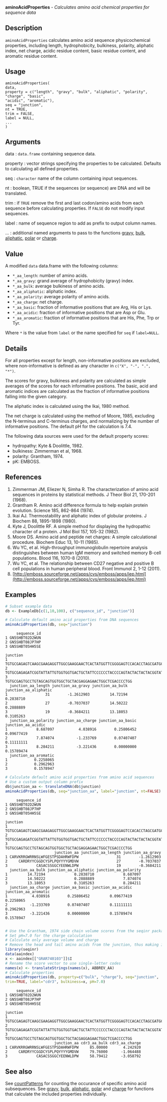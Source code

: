 **aminoAcidProperties** - *Calculates amino acid chemical properties for sequence data*

Description
--------------------

`aminoAcidProperties` calculates amino acid sequence physicochemical properties, including
length, hydrophobicity, bulkiness, polarity, aliphatic index, net charge, acidic residue
content, basic residue content, and aromatic residue content.


Usage
--------------------
```
aminoAcidProperties(
data,
property = c("length", "gravy", "bulk", "aliphatic", "polarity", "charge", "basic",
"acidic", "aromatic"),
seq = "junction",
nt = TRUE,
trim = FALSE,
label = NULL,
...
)
```

Arguments
-------------------

data
:   `data.frame` containing sequence data.

property
:   vector strings specifying the properties to be calculated. Defaults
to calculating all defined properties.

seq
:   `character` name of the column containing input 
sequences.

nt
:   boolean, TRUE if the sequences (or sequence) are DNA and will be translated.

trim
:   if `TRUE` remove the first and last codon/amino acids from each
sequence before calculating properties. If `FALSE` do
not modify input sequences.

label
:   name of sequence region to add as prefix to output column names.

...
:   additional named arguments to pass to the functions 
[gravy](gravy.md), [bulk](bulk.md), [aliphatic](aliphatic.md), [polar](polar.md) or [charge](charge.md).




Value
-------------------

A modified `data` data.frame with the following columns:

+ `*_aa_length`:     number of amino acids.
+ `*_aa_gravy`:      grand average of hydrophobicity (gravy) index.
+ `*_aa_bulk`:       average bulkiness of amino acids.
+ `*_aa_aliphatic`:  aliphatic index.
+ `*_aa_polarity`:   average polarity of amino acids.
+ `*_aa_charge`:     net charge.
+ `*_aa_basic`:      fraction of informative positions that are 
Arg, His or Lys.
+ `*_aa_acidic`:     fraction of informative positions that are 
Asp or Glu.
+ `*_aa_aromatic`:   fraction of informative positions that are 
His, Phe, Trp or Tyr.



Where `*` is the value from `label` or the name specified for 
`seq` if `label=NULL`.


Details
-------------------

For all properties except for length, non-informative positions are excluded, 
where non-informative is defined as any character in `c("X", "-", ".", "*")`.

The scores for gravy, bulkiness and polarity are calculated as simple averages of the 
scores for each informative positions. The basic, acid and aromatic indices are 
calculated as the fraction of informative positions falling into the given category.

The aliphatic index is calculated using the Ikai, 1980 method.

The net charge is calculated using the method of Moore, 1985, excluding the N-terminus and
C-terminus charges, and normalizing by the number of informative positions.  The default 
pH for the calculation is 7.4.

The following data sources were used for the default property scores:

+ hydropathy:  Kyte & Doolittle, 1982.  
+ bulkiness:   Zimmerman et al, 1968. 
+ polarity:    Grantham, 1974.
+ pK:          EMBOSS.



References
-------------------


1. Zimmerman JM, Eliezer N, Simha R. The characterization of amino acid sequences 
in proteins by statistical methods. J Theor Biol 21, 170-201 (1968).
1. Grantham R. Amino acid difference formula to help explain protein evolution. 
Science 185, 862-864 (1974).
1. Ikai AJ. Thermostability and aliphatic index of globular proteins. 
J Biochem 88, 1895-1898 (1980).
1. Kyte J, Doolittle RF. A simple method for displaying the hydropathic character 
of a protein. J Mol Biol 157, 105-32 (1982).
1. Moore DS. Amino acid and peptide net charges: A simple calculational procedure. 
Biochem Educ 13, 10-11 (1985).
1. Wu YC, et al. High-throughput immunoglobulin repertoire analysis distinguishes 
between human IgM memory and switched memory B-cell populations. 
Blood 116, 1070-8 (2010).
1. Wu YC, et al. The relationship between CD27 negative and positive B cell 
populations in human peripheral blood. 
Front Immunol 2, 1-12 (2011).
1. [http://emboss.sourceforge.net/apps/cvs/emboss/apps/iep.html](http://emboss.sourceforge.net/apps/cvs/emboss/apps/iep.html)




Examples
-------------------

```R
# Subset example data
db <- ExampleDb[c(1,10,100), c("sequence_id", "junction")]

# Calculate default amino acid properties from DNA sequences
aminoAcidProperties(db, seq="junction")

```


```
     sequence_id
1 GN5SHBT02D2WUN
2 GN5SHBT08JP7HP
3 GN5SHBT05HH5SE
                                                                                       junction
1 TGTGCGAGAGTCAAGCGAAGAGGTTGGCGAAGGAACTCACTATGGTTCGGGGAGTCCACACCTAGCGATGCCCACCGATGGTTCGACCCCTGG
2             TGTGCGAGAGATCGGTATTATTGTGGTGGTGACTGCTATTCCCCCCTACCCCAGTACTACTACTACGGTATGGACGTCTGG
3                                     TGTGCGAGTGCCTGTAGCAGTGGTGGCTGCTACGAGGAGAACTGGCTCGACCCCTGG
  junction_aa_length junction_aa_gravy junction_aa_bulk junction_aa_aliphatic
1                 31        -1.2612903         14.72194             0.2838710
2                 27        -0.7037037         14.50222             0.2888889
3                 19        -0.3684211         13.18053             0.3105263
  junction_aa_polarity junction_aa_charge junction_aa_basic junction_aa_acidic
1             8.687097           4.038916        0.25806452         0.09677419
2             7.874074          -1.233769        0.07407407         0.11111111
3             8.284211          -3.221436        0.00000000         0.15789474
  junction_aa_aromatic
1            0.2258065
2            0.2962963
3            0.1578947

```


```R
# Calculate default amino acid properties from amino acid sequences
# Use a custom output column prefix
db$junction_aa <- translateDNA(db$junction)
aminoAcidProperties(db, seq="junction_aa", label="junction", nt=FALSE)

```


```
     sequence_id
1 GN5SHBT02D2WUN
2 GN5SHBT08JP7HP
3 GN5SHBT05HH5SE
                                                                                       junction
1 TGTGCGAGAGTCAAGCGAAGAGGTTGGCGAAGGAACTCACTATGGTTCGGGGAGTCCACACCTAGCGATGCCCACCGATGGTTCGACCCCTGG
2             TGTGCGAGAGATCGGTATTATTGTGGTGGTGACTGCTATTCCCCCCTACCCCAGTACTACTACTACGGTATGGACGTCTGG
3                                     TGTGCGAGTGCCTGTAGCAGTGGTGGCTGCTACGAGGAGAACTGGCTCGACCCCTGG
                      junction_aa junction_aa_length junction_aa_gravy
1 CARVKRRGWRRNSLWFGESTPSDAHRWFDPW                 31        -1.2612903
2     CARDRYYCGGDCYSPLPQYYYYGMDVW                 27        -0.7037037
3             CASACSSGGCYEENWLDPW                 19        -0.3684211
  junction_aa_bulk junction_aa_aliphatic junction_aa_polarity
1         14.72194             0.2838710             8.687097
2         14.50222             0.2888889             7.874074
3         13.18053             0.3105263             8.284211
  junction_aa_charge junction_aa_basic junction_aa_acidic junction_aa_aromatic
1           4.038916        0.25806452         0.09677419            0.2258065
2          -1.233769        0.07407407         0.11111111            0.2962963
3          -3.221436        0.00000000         0.15789474            0.1578947

```


```R

# Use the Grantham, 1974 side chain volume scores from the seqinr package
# Set pH=7.0 for the charge calculation
# Calculate only average volume and charge
# Remove the head and tail amino acids from the junction, thus making it the CDR3
library(seqinr)
data(aaindex)
x <- aaindex[["GRAR740103"]]$I
# Rename the score vector to use single-letter codes
names(x) <- translateStrings(names(x), ABBREV_AA)
# Calculate properties
aminoAcidProperties(db, property=c("bulk", "charge"), seq="junction", 
trim=TRUE, label="cdr3", bulkiness=x, pH=7.0)
```


```
     sequence_id
1 GN5SHBT02D2WUN
2 GN5SHBT08JP7HP
3 GN5SHBT05HH5SE
                                                                                       junction
1 TGTGCGAGAGTCAAGCGAAGAGGTTGGCGAAGGAACTCACTATGGTTCGGGGAGTCCACACCTAGCGATGCCCACCGATGGTTCGACCCCTGG
2             TGTGCGAGAGATCGGTATTATTGTGGTGGTGACTGCTATTCCCCCCTACCCCAGTACTACTACTACGGTATGGACGTCTGG
3                                     TGTGCGAGTGCCTGTAGCAGTGGTGGCTGCTACGAGGAGAACTGGCTCGACCCCTGG
                      junction_aa cdr3_aa_bulk cdr3_aa_charge
1 CARVKRRGWRRNSLWFGESTPSDAHRWFDPW     85.00000       4.242920
2     CARDRYYCGGDCYSPLPQYYYYGMDVW     79.76000      -1.064488
3             CASACSSGGCYEENWLDPW     58.79412      -3.058792

```



See also
-------------------

See [countPatterns](countPatterns.md) for counting the occurance of specific amino acid subsequences.
See [gravy](gravy.md), [bulk](bulk.md), [aliphatic](aliphatic.md), [polar](polar.md) and [charge](charge.md) for functions 
that calculate the included properties individually.






